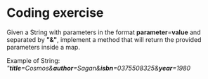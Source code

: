 # Coding exercise

Given a String with parameters in the format **parameter**=**value** and separated by **"&"**, implement a method that will return the provided parameters inside a map.

Example of String:  *"**title**=Cosmos&**author**=Sagan&**isbn**=0375508325&**year**=1980*
